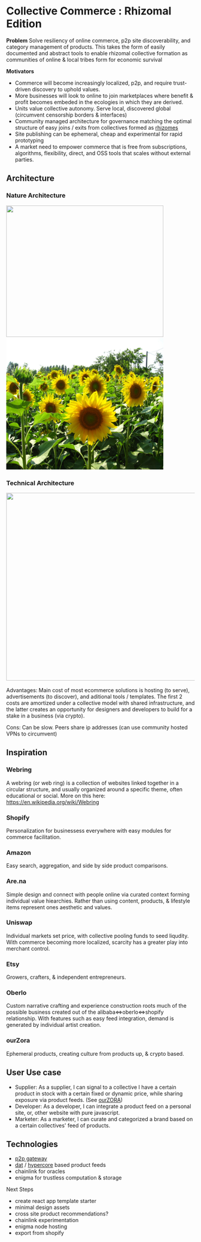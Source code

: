 # Collective Commerce : Rhizomal Edition

**Problem**
Solve resiliency of online commerce, p2p site discoverability, and category management of products. This takes the form of easily documented and abstract tools to enable rhizomal collective formation as communities of online & local tribes form for economic survival

**Motivators**
* Commerce will become increasingly localized, p2p, and require trust-driven discovery to uphold values.
* More businesses will look to online to join marketplaces where benefit & profit becomes embeded in the ecologies in which they are derived.
* Units value collective autonomy. Serve local, discovered global (circumvent censorship borders & interfaces)
* Community managed architecture for governance matching the optimal structure of easy joins / exits from collectives formed as [rhizomes](https://www.themantle.com/philosophy/rhizome-american-translation)
* Site publishing can be ephemeral, cheap and experimental for rapid prototyping
* A market need to empower commerce that is free from subscriptions, algorithms, flexibility, direct, and OSS tools that scales without external parties.

## Architecture

### Nature Architecture
<p float="left">
  <img width="420" height="350" src="rhizome.png">
  <img width="420" height="350" src="sunflower.jpeg">
</p>

### Technical Architecture
<p align="center">
  <img width="600" height="500" src="collective_commerce.png">
</p>

Advantages: Main cost of most ecommerce solutions is hosting (to serve), advertisements (to discover), and aditional tools / templates. The first 2 costs are amortized under a collective model with shared infrastructure, and the latter creates an opportunity for designers and developers to build for a stake in a business (via crypto).

Cons: Can be slow. Peers share ip addresses (can use community hosted VPNs to circumvent)

## Inspiration

### Webring 
A webring (or web ring) is a collection of websites linked together in a circular structure, and usually organized around a specific theme, often educational or social.
More on this here: https://en.wikipedia.org/wiki/Webring

### Shopify
Personalization for businessess everywhere with easy modules for commerce facilitation.

### Amazon
Easy search, aggregation, and side by side product comparisons.

### Are.na
Simple design and connect with people online via curated context forming individual value hiearchies. Rather than using content, products, & lifestyle items represent ones aesthetic and values.

### Uniswap
Individual markets set price, with collective pooling funds to seed liqudity. With commerce becoming more localized, scarcity has a greater play into merchant control.

### Etsy
Growers, crafters, & independent entrepreneurs.

### Oberlo
Custom narrative crafting and experience construction roots much of the possible business created out of the alibaba<=>oberlo<=>shopify relationship. With features such as easy feed integration, demand is generated by individual artist creation.

### ourZora
Ephemeral products, creating culture from products up, & crypto based.

## User Use case
* Supplier: As a supplier, I can signal to a collective I have a certain product in stock with a certain fixed or dynamic price, while sharing exposure via product feeds. (See [ourZORA](https://twitter.com/ourZORA))
* Developer: As a developer, I can integrate a product feed on a personal site, or, other website with pure javascript.
* Marketer: As a marketer, I can curate and categorized a brand based on a certain collectives' feed of products.

## Technologies
- [p2p gateway](https://github.com/garbados/dat-gateway)
- [dat](https://dat.foundation/) / [hypercore](https://github.com/mafintosh/hypercore) based product feeds
- chainlink for oracles
- enigma for trustless computation & storage

Next Steps
- create react app template starter
- minimal design assets
- cross site product recommendations?
- chainlink experimentation
- enigma node hosting
- export from shopify
